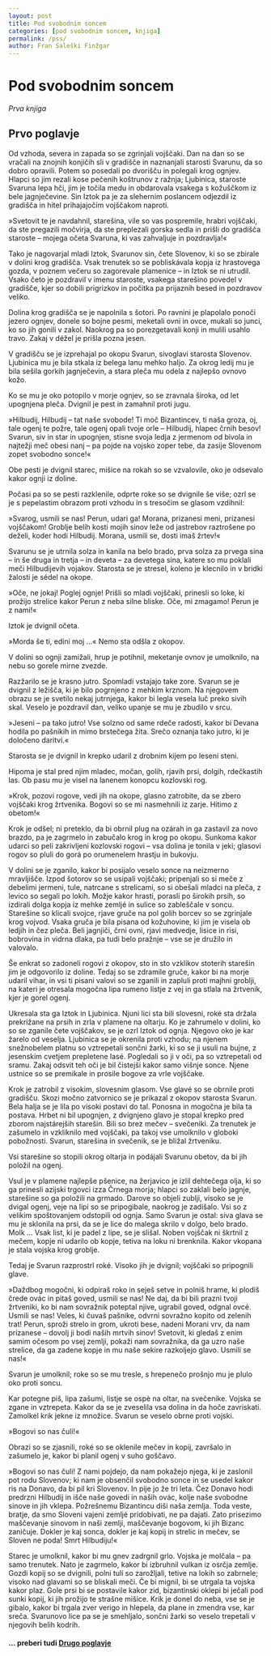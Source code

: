 ```yaml
---
layout: post
title: Pod svobodnim soncem
categories: [pod svobodnim soncem, knjiga]
permalink: /pss/
author: Fran Saleški Finžgar
---
```


# Pod svobodnim soncem

*Prva knjiga*

## Prvo poglavje

Od vzhoda, severa in zapada so se zgrinjali vojščaki. Dan na dan so se vračali na znojnih konjičih sli v gradišče in naznanjali starosti Svarunu, da so dobro opravili. Potem so posedali po dvorišču in polegali krog ognjev. Hlapci so jim rezali kose pečenih koštrunov z ražnja; Ljubinica, staroste Svaruna lepa hči, jim je točila medu in obdarovala vsakega s kožuščkom iz bele jagnječevine. Sin Iztok pa je za slehernim poslancem odjezdil iz gradišča in hitel prihajajočim vojščakom naproti.

»Svetovit te je navdahnil, starešina, vile so vas pospremile, hrabri vojščaki, da ste pregazili močvirja, da ste preplezali gorska sedla in prišli do gradišča staroste – mojega očeta Svaruna, ki vas zahvaljuje in pozdravlja!«

Tako je nagovarjal mladi Iztok, Svarunov sin, čete Slovenov, ki so se zbirale v dolini krog gradišča. Vsak trenutek so se pobliskávala kopja iz hrastovega gozda, v poznem večeru so zagorevale plamenice – in Iztok se ni utrudil. Vsako četo je pozdravil v imenu staroste, vsakega starešino povedel v gradišče, kjer so dobili prigrizkov in počitka pa prijaznih besed in pozdravov veliko.

Dolina krog gradišča se je napolnila s šotori. Po ravnini je plapolalo ponoči jezero ognjev, donele so bojne pesmi, meketali ovni in ovce, mukali so junci, ko so jih gonili v zakol. Naokrog pa so porezgetavali konji in mulili usahlo travo. Zakaj v déžel je prišla pozna jesen.

V gradišču se je izprehajal po okopu Svarun, sivoglavi starosta Slovenov. Ljubinica mu je bila stkala iz belega lanu mehko haljo. Za okrog ledij mu je bila sešila gorkih jagnječevin, a stara pleča mu odela z najlepšo ovnovo kožo.

Ko se mu je oko potopilo v morje ognjev, so se zravnala široka, od let upognjena pleča. Dvignil je pest in zamahnil proti jugu.

»Hilbudij, Hilbudij – tat naše svobode! Ti moč Bizantincev, ti naša groza, oj, tale ogenj te požre, tale ogenj opali tvoje orle – Hilbudij, hlapec črnih besov! Svarun, siv in star in upognjen, stisne svoja ledja z jermenom od bivola in najtežji meč obesi nanj – pa pojde na vojsko zoper tebe, da zasije Slovenom zopet svobodno sonce!«

Obe pesti je dvignil starec, mišice na rokah so se vzvalovile, oko je odsevalo kakor ognji iz doline.

Počasi pa so se pesti razklenile, odprte roke so se dvignile še više; ozrl se je s pepelastim obrazom proti vzhodu in s tresočim se glasom vzdihnil:

»Svarog, usmili se nas! Perun, udari ga! Morana, prizanesi meni, prizanesi vojščakom! Groblje belih kosti mojih sinov leže od jastrebov raztrošene po deželi, koder hodi Hilbudij. Morana, usmili se, dosti imaš žrtev!«

Svarunu se je utrnila solza in kanila na belo brado, prva solza za prvega sina – in še druga in tretja – in deveta – za devetega sina, katere so mu poklali meči Hilbudijevih vojakov. Starosta se je stresel, koleno je klecnilo in v bridki žalosti je sédel na okope.

»Oče, ne jokaj! Poglej ognje! Prišli so mladi vojščaki, prinesli so loke, ki prožijo strelice kakor Perun z neba silne bliske. Oče, mi zmagamo! Perun je z nami!«

Iztok je dvignil očeta.

»Morda še ti, edini moj ...« Nemo sta odšla z okopov.

V dolini so ognji zamižali, hrup je potihnil, meketanje ovnov je umolknilo, na nebu so gorele mirne zvezde.

Razžarilo se je krasno jutro. Spomladi vstajajo take zore. Svarun se je dvignil z ležišča, ki je bilo pogrnjeno z mehkim krznom. Na njegovem obrazu se je svetilo nekaj jutrnjega, kakor bi legla vesela luč preko sivih skal. Veselo je pozdravil dan, veliko upanje se mu je zbudilo v srcu.

»Jeseni – pa tako jutro! Vse solzno od same rdeče radosti, kakor bi Devana hodila po pašnikih in mimo brstečega žita. Srečo oznanja tako jutro, ki je določeno daritvi.«

Starosta se je dvignil in krepko udaril z drobnim kijem po leseni steni.

Hipoma je stal pred njim mladec, močan, golih, rjavih prsi, dolgih, rdečkastih las. Ob pasu mu je visel na lanenem konopcu kozlovski rog.

»Krok, pozovi rogove, vedi jih na okope, glasno zatrobite, da se zbero vojščaki krog žrtvenika. Bogovi so se mi nasmehnili iz zarje. Hitimo z obetom!«

Krok je odšel; ni preteklo, da bi obrnil plug na ozárah in ga zastavil za novo brazdo, pa je zagrmelo in zabučalo krog in krog po okopu. Sunkoma kakor udarci so peli zakrivljeni kozlovski rogovi – vsa dolina je tonila v jeki; glasovi rogov so pluli do gorá po orumenelem hrastju in bukovju.

V dolini se je zganilo, kakor bi posijalo veselo sonce na neizmerno mravljišče. Izpod šotorov so se usipali vojščaki; pripenjali so si meče z debelimi jermeni, tule, natrcane s strelicami, so si obešali mladci na pleča, z levico so segali po lokih. Možje kakor hrasti, porasli po širokih prsih, so izdirali dolga kopja iz mehke zemljé in sulice so zableščale v soncu. Starešine so klicali svojce, rjave gruče na pol golih borcev so se zgrinjale krog vojvod. Vsaka gruča je bila pisana od kožuhovine, ki jim je visela ob ledjih in čez pleča. Beli jagnjiči, črni ovni, rjavi medvedje, lisice in risi, bobrovina in vidrna dlaka, pa tudi belo pražnje – vse se je družilo in valovalo.

Še enkrat so zadoneli rogovi z okopov, sto in sto vzklikov stoterih starešin jim je odgovorilo iz doline. Tedaj so se zdramile gruče, kakor bi na morje udaril vihar, in vsi ti pisani valovi so se zganili in zapluli proti majhni groblji, na kateri je otresala mogočna lipa rumeno listje z vej in ga stlala na žrtvenik, kjer je gorel ogenj.

Ukresala sta ga Iztok in Ljubinica. Njuni lici sta bili slovesni, roké sta držala prekrižane na prsih in zrla v plamene na oltarju. Ko je zahrumelo v dolini, ko so se zganile čete vojščakov, se je ozrl Iztok od ognja. Njegovo oko je kar žarelo od veselja. Ljubinica se je okrenila proti vzhodu; na njenem snežnobelem platnu so vztrepetali sončni žarki, ki so se ji usuli na bujne, z jesenskim cvetjem prepletene lasé. Pogledali so ji v oči, pa so vztrepetali od sramu. Zakaj odsvit teh oči je bil čistejši kakor samo višnje sonce. Njene ustnice so se premikale in prosile bogove za vrle vojščake.

Krok je zatrobil z visokim, slovesnim glasom. Vse glavé so se obrnile proti gradišču. Skozi močno zatvornico se je prikazal z okopov starosta Svarun. Bela halja se je lila po visoki postavi do tal. Ponosna in mogočna je bila ta postava. Hrbet ni bil upognjen, z dvignjeno glavo je stopal krepko pred zborom najstárejših starešin. Bili so brez mečev – svečeniki. Za trenutek je zašumelo in vzkliknilo med vojščaki, pa takoj vse umolknilo v globoki pobožnosti. Svarun, starešina in svečenik, se je bližal žrtveniku.

Vsi starešine so stopili okrog oltarja in podájali Svarunu obetov, da bi jih položil na ogenj.

Vsul je v plamene najlepše pšenice, na žerjavico je izlil dehtečega olja, ki so ga prinesli azijski trgovci izza Črnega morja; hlapci so zaklali belo jagnje, starešine so ga položili na grmado. Darove so objeli zublji, visoko se je dvigal ogenj, veje na lipi so se pripogibale, naokrog je zadišalo. Vsi so z velikim spoštovanjem odstopili od ognja. Samo Svarun je ostal: siva glava se mu je sklonila na prsi, da se je lice do malega skrilo v dolgo, belo brado. Molk ... Vsak list, ki je padel z lipe, se je slišal. Noben vojščak ni škrtnil z mečem, kopje ni udarilo ob kopje, tetiva na loku ni brenknila. Kakor vkopana je stala vojska krog groblje.

Tedaj je Svarun razprostrl roké. Visoko jih je dvignil; vojščaki so pripognili glave.

»Daždbog mogočni, ki odpiraš roko in seješ setve in polniš hrame, ki plodiš črede ovác in pitaš goved, usmili se nas! Ne daj, da bi bili prazni tvoji žrtveniki, ko bi nam sovražnik poteptal njive, ugrabil goved, odgnal ovcé. Usmili se nas! Veles, ki čuvaš pašnike, odvrni sovražno kopito od zelenih trat! Perun, sproži strelo in grom, ukroti bese, nadeni Morani vrv, da nam prizanese – dovolj ji bodi naših mrtvih sinov! Svetovit, ki gledaš z enim samim očesom po vsej zemlji, pokaži nam sovražnika, da ga uzro naše strelice, da ga zadene kopje in mu naše sekire razkoljejo glavo. Usmili se nas!«

Svarun je umolknil; roke so se mu tresle, s hrepenečo prošnjo mu je plulo oko proti soncu.

Kar potegne piš, lipa zašumi, listje se ospè na oltar, na svečenike. Vojska se zgane in vztrepeta. Kakor da se je zveselila vsa dolina in da hoče zavriskati. Zamolkel krik jekne iz množice. Svarun se veselo obrne proti vojski.

»Bogovi so nas čuli!«

Obrazi so se zjasnili, roké so se oklenile mečev in kopij, završalo in zašumelo je, kakor bi planil ogenj v suho goščavo.

»Bogovi so nas čuli! Z nami pojdejo, da nam pokažejo njega, ki je zaslonil pot rodu Slovenov; ki nam je obsenčil svobodno sonce in se usedel kakor ris na Donavo, da bi pil kri Slovenov. In pije jo že tri leta. Čez Donavo hodi predrzni Hilbudij in išče naše govedi in naših ovác, kolje naše svobodne sinove in jih vklepa. Požrešnemu Bizantincu diši naša zemlja. Toda veste, bratje, da smo Sloveni vajeni zemljé pridobivati, ne pa dajati. Zato prisezimo maščevanje sinovom in naši zemlji, maščevanje bogovom, ki jih Bizanc zaničuje. Dokler je kaj sonca, dokler je kaj kopij in strelic in mečev, se Sloven ne poda! Smrt Hilbudiju!«

Starec je umolknil, kakor bi mu gnev zadrgnil grlo. Vojska je molčala – pa samo trenutek. Nato je zagrmelo, kakor bi izbruhnil vulkan iz osrčja zemlje. Gozdi kopij so se dvignili, polni tuli so zarožljali, tetive na lokih so zabrnele; visoko nad glavami so se bliskali meči. Če bi mignil, bi se utrgala ta vojska kakor plaz. Gole prsi bi se postavile kakor zid, bizantinski oklepi bi ječali pod sunki kopij, ki jih prožijo te strašne mišice. Krik je donel do neba, vse se je gibalo, kakor bi trgala zver verigo in hlepela, da plane in zmendra vse, kar sreča. Svarunovo lice pa se je smehljalo, sončni žarki so veselo trepetali v njegovih belih kodrih.

#### ... preberi tudi [Drugo poglavje](/pss-2/)
